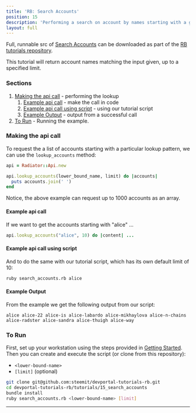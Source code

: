```yaml
---
title: 'RB: Search Accounts'
position: 15
description: 'Performing a search on account by names starting with a given input.'
layout: full
---              
```

<span class="fa-pull-left top-of-tutorial-repo-link"><span class="first-word">Full</span>, runnable src of [Search Accounts](https://github.com/steemit/devportal-tutorials-rb/tree/master/tutorials/15_search_accounts) can be downloaded as part of the [RB tutorials repository](https://github.com/steemit/devportal-tutorials-rb).</span>
<br>



This tutorial will return account names matching the input given, up to a specified limit.

### Sections

1. [Making the api call](#making-the-api-call) - performing the lookup
    1. [Example api call](#example-api-call) - make the call in code
    1. [Example api call using script](#example-api-call-using-script) - using our tutorial script
    1. [Example Output](#example-output) - output from a successful call
1. [To Run](#to-run) - Running the example.

### Making the api call

To request the a list of accounts starting with a particular lookup pattern, we can use the `lookup_accounts` method:

```ruby
api = Radiator::Api.new

api.lookup_accounts(lower_bound_name, limit) do |accounts|
  puts accounts.join(' ')
end
```

Notice, the above example can request up to 1000 accounts as an array.

#### Example api call

If we want to get the accounts starting with "alice" ...

```ruby
api.lookup_accounts("alice", 10) do |content| ...
```

#### Example api call using script

And to do the same with our tutorial script, which has its own default limit of 10:

```bash
ruby search_accounts.rb alice
```

#### Example Output

From the example we get the following output from our script:

```
alice alice-22 alice-is alice-labardo alice-mikhaylova alice-n-chains alice-radster alice-sandra alice-thuigh alice-way
```

### To Run

First, set up your workstation using the steps provided in [Getting Started](https://developers.steem.io/tutorials-ruby/getting_started).  Then you can create and execute the script (or clone from this repository):

* `<lower-bound-name>`
* `[limit]` (optional)

```bash
git clone git@github.com:steemit/devportal-tutorials-rb.git
cd devportal-tutorials-rb/tutorials/15_search_accounts
bundle install
ruby search_accounts.rb <lower-bound-name> [limit]
```

---
